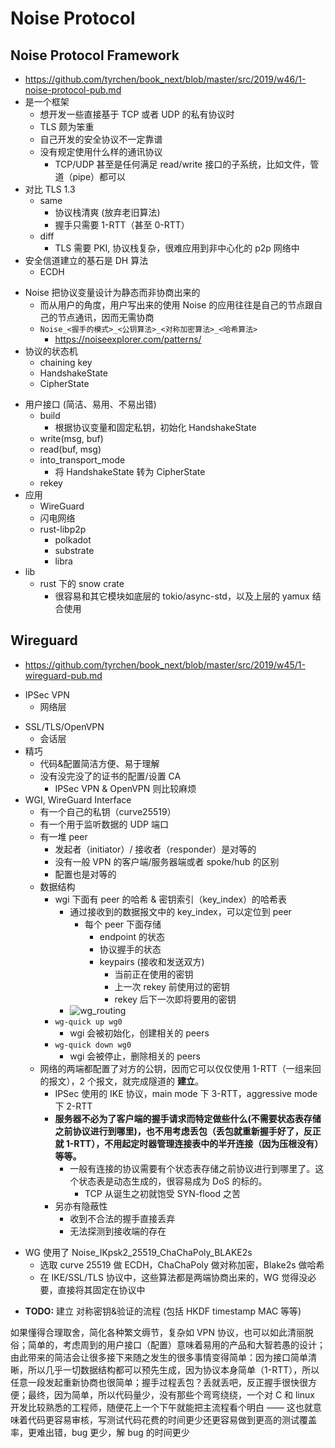 # Noise Protocol

## Noise Protocol Framework
+ https://github.com/tyrchen/book_next/blob/master/src/2019/w46/1-noise-protocol-pub.md
+ 是一个框架
    * 想开发一些直接基于 TCP 或者 UDP 的私有协议时
    * TLS 颇为笨重
    * 自己开发的安全协议不一定靠谱
    * 没有规定使用什么样的通讯协议
        - TCP/UDP 甚至是任何满足 read/write 接口的子系统，比如文件，管道（pipe）都可以
+ 对比 TLS 1.3
    * same
        - 协议栈清爽 (放弃老旧算法)
        - 握手只需要 1-RTT（甚至 0-RTT）
    * diff
        - TLS 需要 PKI, 协议栈复杂，很难应用到非中心化的 p2p 网络中
+ 安全信道建立的基石是 DH 算法
    * ECDH
* Noise 把协议变量设计为静态而非协商出来的
    - 而从用户的角度，用户写出来的使用 Noise 的应用往往是自己的节点跟自己的节点通讯，因而无需协商
    - `Noise_<握手的模式>_<公钥算法>_<对称加密算法>_<哈希算法>`
        * https://noiseexplorer.com/patterns/
* 协议的状态机
    - chaining key
    - HandshakeState
    - CipherState
- 用户接口 (简洁、易用、不易出错)
    + build
        * 根据协议变量和固定私钥，初始化 HandshakeState
    + write(msg, buf)
    + read(buf, msg)
    + into_transport_mode
        * 将 HandshakeState 转为 CipherState
    + rekey
- 应用
    + WireGuard
    + 闪电网络
    + rust-libp2p
        * polkadot
        * substrate
        * libra
- lib
    + rust 下的 snow crate
        * 很容易和其它模块如底层的 tokio/async-std，以及上层的 yamux 结合使用

## Wireguard
+ https://github.com/tyrchen/book_next/blob/master/src/2019/w45/1-wireguard-pub.md
* IPSec VPN
    - 网络层
+ SSL/TLS/OpenVPN
    * 会话层
+ 精巧
    * 代码&配置简洁方便、易于理解
    * 没有没完没了的证书的配置/设置 CA
        - IPSec VPN & OpenVPN 则比较麻烦
+ WGI, WireGuard Interface
    + 有一个自己的私钥（curve25519）
    + 有一个用于监听数据的 UDP 端口
    + 有一堆 peer
        * 发起者（initiator）/ 接收者（responder）是对等的
        * 没有一般 VPN 的客户端/服务器端或者 spoke/hub 的区别
        * 配置也是对等的
    + 数据结构
        * wgi 下面有  peer 的哈希 & 密钥索引（key_index）的哈希表
            - 通过接收到的数据报文中的 key_index，可以定位到 peer
                + 每个 peer 下面存储
                    * endpoint 的状态
                    * 协议握手的状态
                    * keypairs (接收和发送双方)
                        - 当前正在使用的密钥
                        - 上一次 rekey 前使用过的密钥
                        - rekey 后下一次即将要用的密钥
            + ![wg_routing](https://github.com/tyrchen/book_next/raw/master/src/2019/w45/assets/wg_routing.jpg)
        * `wg-quick up wg0`
            - wgi 会被初始化，创建相关的 peers
        * `wg-quick down wg0`
            - wgi 会被停止，删除相关的 peers
    + 网络的两端都配置了对方的公钥，因而它可以仅仅使用 1-RTT（一组来回的报文），2 个报文，就完成隧道的 **建立**。
        * IPSec 使用的 IKE 协议，main mode 下 3-RTT，aggressive mode 下 2-RTT
        * **服务器不必为了客户端的握手请求而特定做些什么(不需要状态表存储之前协议进行到哪里)，也不用考虑丢包（丢包就重新握手好了，反正就 1-RTT），不用起定时器管理连接表中的半开连接（因为压根没有）等等。**
            - 一般有连接的协议需要有个状态表存储之前协议进行到哪里了。这个状态表是动态生成的，很容易成为 DoS 的标的。
                +  TCP 从诞生之初就饱受 SYN-flood 之苦
        * 另亦有隐蔽性
            - 收到不合法的握手直接丢弃
            - 无法探测到接收端的存在
- WG 使用了 Noise_IKpsk2_25519_ChaChaPoly_BLAKE2s
    + 选取 curve 25519 做 ECDH，ChaChaPoly 做对称加密，Blake2s 做哈希
    + 在 IKE/SSL/TLS 协议中，这些算法都是两端协商出来的，WG 觉得没必要，直接将其固定在协议中
+ __TODO:__ 建立 对称密钥&验证的流程 (包括 HKDF timestamp MAC 等等)




如果懂得合理取舍，简化各种繁文缛节，复杂如 VPN 协议，也可以如此清丽脱俗；简单的，考虑周到的用户接口（配置）意味着易用的产品和大智若愚的设计；由此带来的简洁会让很多接下来随之发生的很多事情变得简单：因为接口简单清晰，所以几乎一切数据结构都可以预先生成，因为协议本身简单（1-RTT），所以任意一段发起重新协商也很简单；握手过程丢包？丢就丢吧，反正握手很快很方便；最终，因为简单，所以代码量少，没有那些个弯弯绕绕，一个对 C 和 linux 开发比较熟悉的工程师，随便花上一个下午就能把主流程看个明白 —— 这也就意味着代码更容易审核，写测试代码花费的时间更少还更容易做到更高的测试覆盖率，更难出错，bug 更少，解 bug 的时间更少
